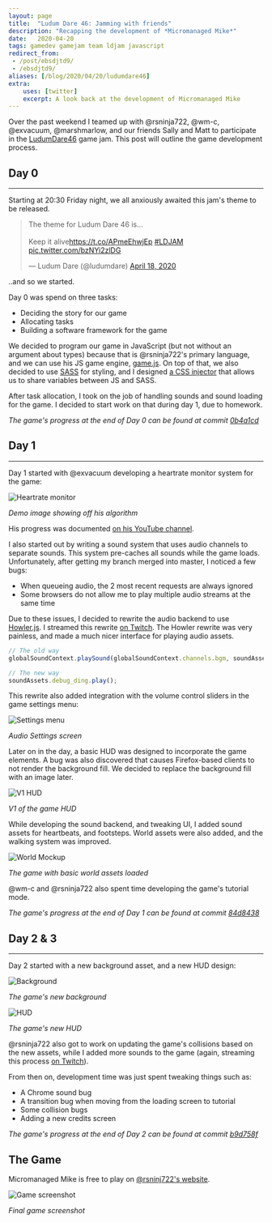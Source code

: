 ```yaml
---
layout: page
title:  "Ludum Dare 46: Jamming with friends"
description: "Recapping the development of *Micromanaged Mike*"
date:   2020-04-20
tags: gamedev gamejam team ldjam javascript
redirect_from: 
 - /post/ebsdjtd9/
 - /ebsdjtd9/
aliases: [/blog/2020/04/20/ludumdare46]
extra:
    uses: [twitter]
    excerpt: A look back at the development of Micromanaged Mike
---
```


Over the past weekend I teamed up with @rsninja722, @wm-c, @exvacuum, @marshmarlow, and our friends Sally and Matt to participate in the [LudumDare46](https://ldjam.com/events/ludum-dare/46) game jam. This post will outline the game development process.

## Day 0

----

Starting at 20:30 Friday night, we all anxiously awaited this jam's theme to be released.

<blockquote class="twitter-tweet"><p lang="en" dir="ltr">The theme for Ludum Dare 46 is...<br><br>Keep it alive<a href="https://t.co/APmeEhwjEp">https://t.co/APmeEhwjEp</a> <a href="https://twitter.com/hashtag/LDJAM?src=hash&amp;ref_src=twsrc%5Etfw">#LDJAM</a> <a href="https://t.co/bzNYi2zlDG">pic.twitter.com/bzNYi2zlDG</a></p>&mdash; Ludum Dare (@ludumdare) <a href="https://twitter.com/ludumdare/status/1251314489934446593?ref_src=twsrc%5Etfw">April 18, 2020</a></blockquote>

..and so we started.

Day 0 was spend on three tasks:
 - Deciding the story for our game
 - Allocating tasks
 - Building a software framework for the game

We decided to program our game in JavaScript (but not without an argument about types) because that is @rsninja722's primary language, and we can use his JS game engine, [game.js](https://github.com/rsninja722/game.js). On top of that, we also decided to use [SASS](https://sass-lang.com/) for styling, and I designed [a CSS injector](https://github.com/rsninja722/LudumDare46/blob/master/docs/assets/js/injection/cssinjector.js) that allows us to share variables between JS and SASS.

After task allocation, I took on the job of handling sounds and sound loading for the game. I decided to start work on that during day 1, due to homework.

*The game's progress at the end of Day 0 can be found at commit [0b4a1cd](https://github.com/rsninja722/LudumDare46/tree/0b4a1cdb92e62ff0f9453f6f169f641dd82e8f09)*


## Day 1

----

Day 1 started with @exvacuum developing a heartrate monitor system for the game:

![Heartrate monitor](/images/posts/ludum-dare-46/ld46-heartrate.png)

*Demo image showing off his algorithm*

His progress was documented [on his YouTube channel](https://www.youtube.com/watch?v=oqcbO8x0evY).

I also started out by writing a sound system that uses audio channels to separate sounds. This system pre-caches all sounds while the game loads. Unfortunately, after getting my branch merged into master, I noticed a few bugs:
 - When queueing audio, the 2 most recent requests are always ignored
 - Some browsers do not allow me to play multiple audio streams at the same time

Due to these issues, I decided to rewrite the audio backend to use [Howler.js](https://howlerjs.com/). I streamed this rewrite [on Twitch](https://www.twitch.tv/videos/595864066). The Howler rewrite was very painless, and made a much nicer interface for playing audio assets.

```javascript
// The old way
globalSoundContext.playSound(globalSoundContext.channels.bgm, soundAssets.debug_ding);

// The new way
soundAssets.debug_ding.play();
```

This rewrite also added integration with the volume control sliders in the game settings menu:

![Settings menu](/images/posts/ludum-dare-46/ld46-settings-screen.png)

*Audio Settings screen*

Later on in the day, a basic HUD was designed to incorporate the game elements. A bug was also discovered that causes Firefox-based clients to not render the background fill. We decided to replace the background fill with an image later.

![V1 HUD](/images/posts/ludum-dare-46/ld46-hud-v1.png)

*V1 of the game HUD*

While developing the sound backend, and tweaking UI, I added sound assets for heartbeats, and footsteps. World assets were also added, and the walking system was improved.

![World Mockup](/images/posts/ludum-dare-46/ld46-world-assets-v1.png)

*The game with basic world assets loaded*

@wm-c and @rsninja722 also spent time developing the game's tutorial mode.

*The game's progress at the end of Day 1 can be found at commit [84d8438](https://github.com/rsninja722/LudumDare46/tree/84d843880f052fd274d2d14036220e6b591e9ec3)*

## Day 2 & 3

----


Day 2 started with a new background asset, and a new HUD design:

![Background](/images/posts/ludum-dare-46/ld46-new-game-bg.png)

*The game's new background*

![HUD](/images/posts/ludum-dare-46/ld46-hud-v2.png)

*The game's new HUD* 

@rsninja722 also got to work on updating the game's collisions based on the new assets, while I added more sounds to the game (again, streaming this process [on Twitch](https://www.twitch.tv/videos/596589171)).

From then on, development time was just spent tweaking things such as:
 - A Chrome sound bug
 - A transition bug when moving from the loading screen to tutorial
 - Some collision bugs
 - Adding a new credits screen

*The game's progress at the end of Day 2 can be found at commit [b9d758f](https://github.com/rsninja722/LudumDare46/tree/b9d758f4172f2ca251da6f60af713888ef28b5fe)*

## The Game

Micromanaged Mike is free to play on [@rsninj722's website](https://rsninja.dev/LudumDare46/).

![Game screenshot](/images/posts/ludum-dare-46/ld46-final.png)

*Final game screenshot*